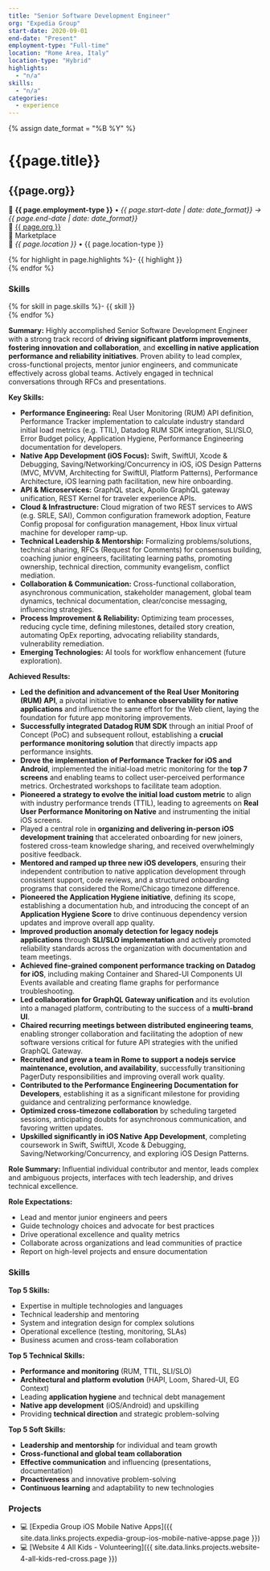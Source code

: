 ```yaml
---
title: "Senior Software Development Engineer"
org: "Expedia Group"
start-date: 2020-09-01
end-date: "Present"
employment-type: "Full-time"
location: "Rome Area, Italy"
location-type: "Hybrid"
highlights:
  - "n/a"
skills:
  - "n/a"
categories:
  - experience
---
```

{% assign date_format = "%B %Y" %}
# {{page.title}}
## {{page.org}}
💼 **{{ page.employment-type }}** • _{{ page.start-date | date: date_format}} → {{ page.end-date | date: date_format}}_  
🏢 [{{ page.org }}](https://www.expediagroup.com/)  
👥 Marketplace  
📍 _{{ page.location }}_ • <span class="post-meta">{{ page.location-type }}</span>  


{% for highlight in page.highlights %}- {{ highlight }}  
{% endfor %}


### Skills

{% for skill in page.skills %}- {{ skill }}  
{% endfor %}


**Summary:** Highly accomplished Senior Software Development Engineer with a strong track record of **driving significant platform improvements**, **fostering innovation and collaboration**, and **excelling in native application performance and reliability initiatives**. Proven ability to lead complex, cross-functional projects, mentor junior engineers, and communicate effectively across global teams. Actively engaged in technical conversations through RFCs and presentations.

**Key Skills:**
- **Performance Engineering:** Real User Monitoring (RUM) API definition, Performance Tracker implementation to calculate industry standard initial load metrics (e.g. TTIL), Datadog RUM SDK integration, SLI/SLO, Error Budget policy, Application Hygiene, Performance Engineering documentation for developers.
- **Native App Development (iOS Focus):** Swift, SwiftUI, Xcode & Debugging, Saving/Networking/Concurrency in iOS, iOS Design Patterns (MVC, MVVM, Architecting for SwiftUI, Platform Patterns), Performance Architecture, iOS learning path facilitation, new hire onboarding.
- **API & Microservices:** GraphQL stack, Apollo GraphQL gateway unification, REST Kernel for traveler experience APIs.
- **Cloud & Infrastructure:** Cloud migration of two REST services to AWS (e.g. SRLE, SAI), Common configuration framework adoption, Feature Config proposal for configuration management, Hbox linux virtual machine for developer ramp-up.
- **Technical Leadership & Mentorship:** Formalizing problems/solutions, technical sharing, RFCs (Request for Comments) for consensus building, coaching junior engineers, facilitating learning paths, promoting ownership, technical direction, community evangelism, conflict mediation.
- **Collaboration & Communication:** Cross-functional collaboration, asynchronous communication, stakeholder management, global team dynamics, technical documentation, clear/concise messaging, influencing strategies.
- **Process Improvement & Reliability:** Optimizing team processes, reducing cycle time, defining milestones, detailed story creation, automating OpEx reporting, advocating reliability standards, vulnerability remediation.
- **Emerging Technologies:** AI tools for workflow enhancement (future exploration).

**Achieved Results:**
- **Led the definition and advancement of the Real User Monitoring (RUM) API**, a pivotal initiative to **enhance observability for native applications** and influence the same effort for the Web client, laying the foundation for future app monitoring improvements.
- **Successfully integrated Datadog RUM SDK** through an initial Proof of Concept (PoC) and subsequent rollout, establishing a **crucial performance monitoring solution** that directly impacts app performance insights.
- **Drove the implementation of Performance Tracker for iOS and Android**, implemented the initial-load metric monitoring for the **top 7 screens** and enabling teams to collect user-perceived performance metrics. Orchestrated workshops to facilitate team adoption.
- **Pioneered a strategy to evolve the initial load custom metric** to align with industry performance trends (TTIL), leading to agreements on **Real User Performance Monitoring on Native** and instrumenting the initial iOS screens.
- Played a central role in **organizing and delivering in-person iOS development training** that accelerated onboarding for new joiners, fostered cross-team knowledge sharing, and received overwhelmingly positive feedback.
- **Mentored and ramped up three new iOS developers**, ensuring their independent contribution to native application development through consistent support, code reviews, and a structured onboarding programs that considered the Rome/Chicago timezone difference.
- **Pioneered the Application Hygiene initiative**, defining its scope, establishing a documentation hub, and introducing the concept of an **Application Hygiene Score** to drive continuous dependency version updates and improve overall app quality.
- **Improved production anomaly detection for legacy nodejs applications** through **SLI/SLO implementation** and actively promoted reliability standards across the organization with documentation and team meetings.
- **Achieved fine-grained component performance tracking on Datadog for iOS**, including making Container and Shared-UI Components UI Events available and creating flame graphs for performance troubleshooting.
- **Led collaboration for GraphQL Gateway unification** and its evolution into a managed platform, contributing to the success of a **multi-brand UI**.
- **Chaired recurring meetings between distributed engineering teams**, enabling stronger collaboration and facilitating the adoption of new software versions critical for future API strategies with the unified GraphQL Gateway.
- **Recruited and grew a team in Rome to support a nodejs service maintenance, evolution, and availability**, successfully transitioning PagerDuty responsibilities and improving overall work quality.
- **Contributed to the Performance Engineering Documentation for Developers**, establishing it as a significant milestone for providing guidance and centralizing performance knowledge.
- **Optimized cross-timezone collaboration** by scheduling targeted sessions, anticipating doubts for asynchronous communication, and favoring written updates.
- **Upskilled significantly in iOS Native App Development**, completing coursework in Swift, SwiftUI, Xcode & Debugging, Saving/Networking/Concurrency, and exploring iOS Design Patterns.

**Role Summary:**
Influential individual contributor and mentor, leads complex and ambiguous projects, interfaces with tech leadership, and drives technical excellence.

**Role Expectations:**
- Lead and mentor junior engineers and peers
- Guide technology choices and advocate for best practices
- Drive operational excellence and quality metrics
- Collaborate across organizations and lead communities of practice
- Report on high-level projects and ensure documentation

### Skills

**Top 5 Skills:**
- Expertise in multiple technologies and languages
- Technical leadership and mentoring
- System and integration design for complex solutions
- Operational excellence (testing, monitoring, SLAs)
- Business acumen and cross-team collaboration

**Top 5 Technical Skills:**
- **Performance and monitoring** (RUM, TTIL, SLI/SLO)
- **Architectural and platform evolution** (HAPI, Loom, Shared-UI, EG Context)
- Leading **application hygiene** and technical debt management
- **Native app development** (iOS/Android) and upskilling
- Providing **technical direction** and strategic problem-solving

**Top 5 Soft Skills:**
- **Leadership and mentorship** for individual and team growth
- **Cross-functional and global team collaboration**
- **Effective communication** and influencing (presentations, documentation)
- **Proactiveness** and innovative problem-solving
- **Continuous learning** and adaptability to new technologies

### Projects

- 💻 [Expedia Group iOS Mobile Native Apps]({{ site.data.links.projects.expedia-group-ios-mobile-native-appse.page }})
- 💻 [Website 4 All Kids - Volunteering]({{ site.data.links.projects.website-4-all-kids-red-cross.page }})

